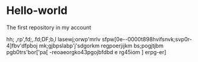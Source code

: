 # Hello-world
The first repository in my account

hh; ,rp',fd;,.fd;DF;b,l lasewj;orwp'mrlv
sfpw[0e--0000t898hvifsnvk;svp0r-4]fbv'dfpboj mk;gjbpslabp'j'sdgorkm 
regpoerjijkm bs;pogjtjbm pgb0trs'bor['pa[
-reoaeorgko43pgojbfdbd
e
rg45iom ]
erpg-er]
